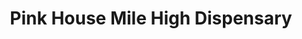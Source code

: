 ---
title: "Pink House Mile High Dispensary"
url: /denver/pink-house-mile-high-dispensary/
shop: cannabis
---